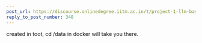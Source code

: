 ```yaml
---
post_url: https://discourse.onlinedegree.iitm.ac.in/t/project-1-llm-based-automation-agent-discussion-thread-tds-jan-2025/164277/349
reply_to_post_number: 348
---
```

created in toot, cd /data in docker will take you there.